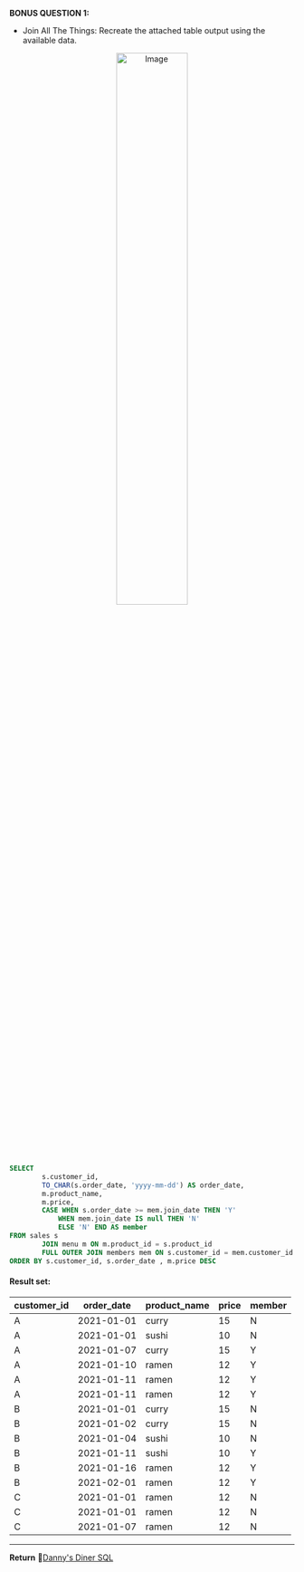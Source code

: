 **BONUS QUESTION 1:**
* Join All The Things: Recreate the attached table output using the available data.

<p align="center">
<img src="https://github.com/BreakingPlaid/DannysDinerSQL/blob/main/Images/Bonus1.png" alt="Image" width=50% height=50% </p>

```sql
SELECT
    	s.customer_id,
      	TO_CHAR(s.order_date, 'yyyy-mm-dd') AS order_date,
      	m.product_name,
      	m.price,
      	CASE WHEN s.order_date >= mem.join_date THEN 'Y'
        	WHEN mem.join_date IS null THEN 'N'
      		ELSE 'N' END AS member
FROM sales s
    	JOIN menu m ON m.product_id = s.product_id
    	FULL OUTER JOIN members mem ON s.customer_id = mem.customer_id
ORDER BY s.customer_id, s.order_date , m.price DESC
```
#### Result set:
| customer_id | order_date | product_name | price | member |
| ----------- | ---------- | ------------ | ----- | ------ |
| A           | 2021-01-01 | curry        | 15    | N      |
| A           | 2021-01-01 | sushi        | 10    | N      |
| A           | 2021-01-07 | curry        | 15    | Y      |
| A           | 2021-01-10 | ramen        | 12    | Y      |
| A           | 2021-01-11 | ramen        | 12    | Y      |
| A           | 2021-01-11 | ramen        | 12    | Y      |
| B           | 2021-01-01 | curry        | 15    | N      |
| B           | 2021-01-02 | curry        | 15    | N      |
| B           | 2021-01-04 | sushi        | 10    | N      |
| B           | 2021-01-11 | sushi        | 10    | Y      |
| B           | 2021-01-16 | ramen        | 12    | Y      |
| B           | 2021-02-01 | ramen        | 12    | Y      |
| C           | 2021-01-01 | ramen        | 12    | N      |
| C           | 2021-01-01 | ramen        | 12    | N      |
| C           | 2021-01-07 | ramen        | 12    | N      |

---

**Return**
🍣[Danny's Diner SQL](https://github.com/BreakingPlaid/DannysDinerSQL)